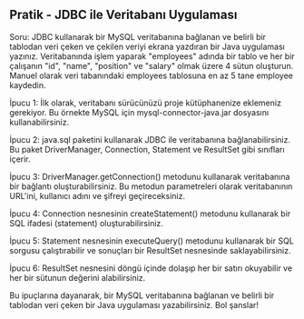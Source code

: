## Pratik - JDBC ile Veritabanı Uygulaması
Soru: JDBC kullanarak bir MySQL veritabanına bağlanan ve belirli bir tablodan veri çeken ve çekilen veriyi ekrana yazdıran bir Java uygulaması yazınız. Veritabanında işlem yaparak "employees" adında bir tablo ve her bir çalışanın "id", "name", "position" ve "salary" olmak üzere 4 sütun oluşturun. Manuel olarak veri tabanındaki employees tablosuna en az 5 tane employee kaydedin.


İpucu 1: İlk olarak, veritabanı sürücünüzü proje kütüphanenize eklemeniz gerekiyor. Bu örnekte MySQL için mysql-connector-java.jar dosyasını kullanabilirsiniz.


İpucu 2: java.sql paketini kullanarak JDBC ile veritabanına bağlanabilirsiniz. Bu paket DriverManager, Connection, Statement ve ResultSet gibi sınıfları içerir.


İpucu 3: DriverManager.getConnection() metodunu kullanarak veritabanına bir bağlantı oluşturabilirsiniz. Bu metodun parametreleri olarak veritabanının URL'ini, kullanıcı adını ve şifreyi geçireceksiniz.


İpucu 4: Connection nesnesinin createStatement() metodunu kullanarak bir SQL ifadesi (statement) oluşturabilirsiniz.


İpucu 5: Statement nesnesinin executeQuery() metodunu kullanarak bir SQL sorgusu çalıştırabilir ve sonuçları bir ResultSet nesnesinde saklayabilirsiniz.


İpucu 6: ResultSet nesnesini döngü içinde dolaşıp her bir satırı okuyabilir ve her bir sütunun değerini alabilirsiniz.


Bu ipuçlarına dayanarak, bir MySQL veritabanına bağlanan ve belirli bir tablodan veri çeken bir Java uygulaması yazabilirsiniz. Bol şanslar!
